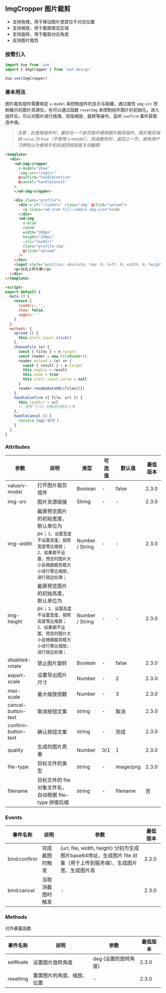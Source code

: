 ## ImgCropper 图片裁剪

- 支持拖拽，用于移动图片使其位于对应位置
- 支持缩放，用于截取限定区域
- 支持旋转，用于截取对应角度
- 支持图片裁剪

### 按需引入

```javascript
import Vue from 'vue'
import { ImgCropper } from 'wot-design'

Vue.use(ImgCropper)
```

### 基本用法

图片裁剪组件需要绑定 `v-model` 来控制组件的显示与隐藏，通过属性 `img-src` 控制展示的图片资源位，也可以通过函数 `resetImg` 来控制组件图片的初始化。进入组件后，可以对图片进行拖拽、双指缩放、旋转等操作。监听 `confirm` 事件获取选中值。

> *注意：在使用组件时，最好在一个新页面中使用图片裁剪组件，图片裁剪保持 `value` 为 true（不使用 v-model），完成裁剪时，返回上一页，避免用户习惯性以为使用手机的返回按钮是关闭截图*

```html
<template>
  <div>
    <wd-img-cropper
      v-model="show"
      :img-src="imgSrc"
      @confirm="handleConfirm"
      @cancel="handleCancel"
    >
    </wd-img-cropper>

    <div class="profile">
      <div v-if="!loadSrc" class="img" @click="upload">
        <i class="wd-icon-fill-camera img-icon"></i>
      </div>
      <wd-img
        v-else
        round
        width="200px"
        height="200px"
        :src="loadSrc"
        class="profile-img"
        @click="upload"
      />
    </div>
    <input style="position: absolute; top: 0; left: 0; width: 0; height: 0; opacity: 0;" type="file" ref="input" @change="chooseFile" />
    <p>点击上传头像</p>
  </div>
</template>

<script>
export default {
  data () {
    return {
      loadSrc: '',
      show: false,
      imgSrc: ''
    }
  },
  methods: {
    upload () {
      this.$refs.input.click()
    },
    chooseFile (e) {
      const { files } = e.target
      const reader = new FileReader()
      reader.onload = (e) => {
        const { result } = e.target
        this.imgSrc = result
        this.show = true
        this.$refs.input.value = null
      }
      reader.readAsDataURL(files[0])
    },
    handleConfirm ({ file, url }) {
      this.loadSrc = url
      // 使用 file 对象进行图片上传
    },
    handleCancel () {
      console.log('取消')
    }
  }
}
```

### Attributes

| 参数 | 说明 | 类型 | 可选值 | 默认值 | 最低版本 |
|-----|------|-----|-------|-------|---------|
| value/v-model | 打开图片裁剪组件 | Boolean | - | false | 2.3.0 |
| img-src | 图片资源链接 | String | - | - | 2.3.0 |
| img-width | 截屏预览图片的初始宽度，默认单位为px；`1、设置宽度不设置高度，按照宽度等比缩放；2、如果都不设置，预览时图片大小会根据裁剪框大小进行等比缩放，进行锁边处理；` | Number / String | - | - | 2.3.0 |
| img-height | 截屏预览图片的初始高度，默认单位为px；`1、设置高度不设置宽度，按照高度等比缩放；2、如果都不设置，预览时图片大小会根据裁剪框大小进行等比缩放，进行锁边处理；` | Number / String | - | - | 2.3.0 |
| disabled-rotate | 禁止图片旋转 | Boolean | - | false | 2.3.0 |
| export-scale | 设置导出图片尺寸 | Number | - | 2 | 2.3.0 |
| max-scale | 最大缩放倍数 | Number | - | 3 | 2.3.0 |
| cancel-button-text | 取消按钮文案 | string | - | 取消 | 2.3.0 |
| confirm-button-text | 确认按钮文案 | string | - | 完成 | 2.3.0 |
| quality | 生成的图片质量 | Number | 0/1 | 1 | 2.3.0 |
| file-type | 目标文件的类型 | string | - | image/png | 2.3.0 |
| filename | 目标文件的 file 对象文件名，自动根据 file-type 拼接后缀 | string | - | filename | 否 |

### Events

| 事件名称 | 说明 | 参数 | 最低版本 |
|---------|-----|-----|---------|
| bind:confirm | 完成截图时触发 | {url, file, width, height} 分别为生成图片base64地址、生成图片 file 对象（用于上传到服务端）、生成图片宽、生成图片高 | 2.3.0 |
| bind:cancel | 当取消截图时触发 | - | 2.3.0 |

### Methods

对外暴露函数

| 事件名称 | 说明 | 参数 | 最低版本 |
|---------|-----|-----|---------|
| setRoate | 设置图片旋转角度 | deg (设置的旋转角度) | 2.3.0 |
| resetImg | 重置图片的角度、缩放、位置 | - | 2.3.0 |
